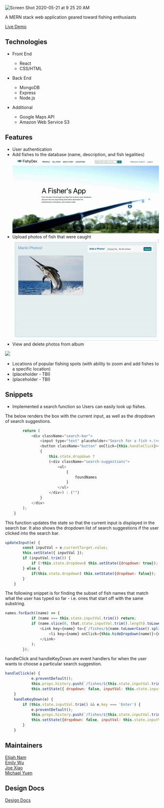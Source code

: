 <img width="289" alt="Screen Shot 2020-05-21 at 9 25 20 AM" src="https://user-images.githubusercontent.com/53235267/82563425-0ceb0900-9b45-11ea-9b60-ba6c8e673543.png">

<p>A MERN stack web application geared toward fishing enthusiasts</p>

<a href="http://fishy-app.herokuapp.com/#/"> Live Demo </a>

<h2>Technologies</h2>

* Front End
  * React
  * CSS/HTML

* Back End
  * MongoDB
  * Express
  * Node.js

* Additional
  * Google Maps API
  * Amazon Web Service S3

<h2>Features</h2>

* User authentication
* Add fishes to the database (name, description, and fish legalities)
![](read_me/add_fish_feature.gif)
* Upload photos of fish that were caught
![](read_me/upload_feature.gif)
* View and delete photos from album

![](read_me/album_feature.gif)

* Locations of popular fishing spots (with ability to zoom and add fishes to a specific location)
* (placeholder - TBI)
* (placeholder - TBI)

<h2>Snippets</h2>

* Implemented a search function so Users can easily look up fishes.

The below renders the box with the current input, as well as the dropdown of search suggestions.

```javascript
        return (
            <div className="search-bar">
                <input type="text" placeholder="Search for a fish <.(<<)<" value={this.state.inputVal} onChange={this.updateInput} onKeyDown={this.handleKeyDown}/>
                <button className="button" onClick={this.handleClick}><i className="fa fa-search search-bar" aria-hidden="true"></i></button>
                {
                    this.state.dropdown ?
                    (<div className="search-suggestions">
                        <ul>
                            {
                                foundNames
                            }
                        </ul>
                    </div>) : ("")
                }
            </div>
        );
    }
```

This function updates the state so that the current input is displayed in the search bar. It also shows the dropdown list of search suggestions if the user clicked into the search bar.

```javascript
updateInput(e) {
        const inputVal = e.currentTarget.value;
        this.setState({ inputVal });
        if (inputVal.trim()) {
            if (!this.state.dropdown) this.setState({dropdown: true});
        } else {
            if(this.state.dropdown) this.setState({dropdown: false});
        }
    }
```

The following snippet is for finding the subset of fish names that match what the user has typed so far - i.e. ones that start off with the same substring.
```javascript
names.forEach((name) => {
            if (name === this.state.inputVal.trim()) return;
            if (name.slice(0, that.state.inputVal.trim().length).toLowerCase() === that.state.inputVal.trim().toLowerCase()) foundNames.push(
                <Link key={name} to={`/fishes/${name.toLowerCase().split(" ").join("-")}`}>
                    <li key={name} onClick={this.hideDropdown(name)}>{name}</li>
                </Link>
            );
        });
```

handleClick and handleKeyDown are event handlers for when the user wants to choose a particular search suggestion.

```javascript
handleClick(e) {
            e.preventDefault();
            this.props.history.push(`/fishes/${this.state.inputVal.trim().toLowerCase().split(" ").join("-")}`);
            this.setState({ dropdown: false, inputVal: this.state.inputVal.trim() });
    }
    handleKeyDown(e) {
        if (this.state.inputVal.trim() && e.key === 'Enter') {
            e.preventDefault();
            this.props.history.push(`/fishes/${this.state.inputVal.trim().toLowerCase().split(" ").join("-")}`);
            this.setState({dropdown: false, inputVal: this.state.inputVal.trim()});
        }
    }
```


<h2>Maintainers</h2>
<a href="https://github.com/Sunghan11">Elijah Nam</a>
</br>
<a href="https://github.com/emikyu">Emily Wu</a>
</br>
<a href="https://github.com/joexiao97">Joe Xiao</a>
</br>
<a href="https://github.com/michaelyuen89">Michael Yuen</a>


<h2>Design Docs</h2>
<a href="https://github.com/michaelyuen89/fishyapp/wiki/Functionality-and-MVP"> Design Docs </a>
